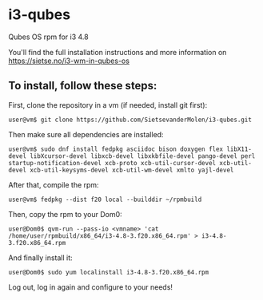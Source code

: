 # i3-qubes
Qubes OS rpm for i3 4.8

You'll find the full installation instructions and more information on https://sietse.no/i3-wm-in-qubes-os

## To install, follow these steps:

First, clone the repository in a vm (if needed, install git first):

```
user@vm$ git clone https://github.com/SietsevanderMolen/i3-qubes.git
```

Then make sure all dependencies are installed:

```
user@vm$ sudo dnf install fedpkg asciidoc bison doxygen flex libX11-devel libXcursor-devel libxcb-devel libxkbfile-devel pango-devel perl startup-notification-devel xcb-proto xcb-util-cursor-devel xcb-util-devel xcb-util-keysyms-devel xcb-util-wm-devel xmlto yajl-devel
```

After that, compile the rpm:

```
user@vm$ fedpkg --dist f20 local --builddir ~/rpmbuild
```

Then, copy the rpm to your Dom0:
```
user@Dom0$ qvm-run --pass-io <vmname> 'cat /home/user/rpmbuild/x86_64/i3-4.8-3.f20.x86_64.rpm' > i3-4.8-3.f20.x86_64.rpm
```

And finally install it:

```
user@Dom0$ sudo yum localinstall i3-4.8-3.f20.x86_64.rpm
```

Log out, log in again and configure to your needs!
